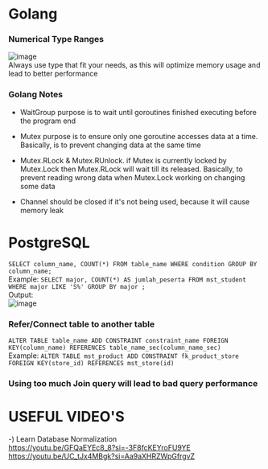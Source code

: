 # Golang
### Numerical Type Ranges
![image](https://github.com/Damarwendha/Golang/assets/143293717/5a04f7c7-4f6a-458d-86e9-126c6fd33fed)
<br/>
Always use type that fit your needs, as this will optimize memory usage and lead to better performance

### Golang Notes
- WaitGroup purpose is to wait until goroutines finished executing before the program end

- Mutex purpose is to ensure only one goroutine accesses data at a time. Basically, is to prevent changing data at the same time

- Mutex.RLock & Mutex.RUnlock. if Mutex is currently locked by Mutex.Lock then Mutex.RLock will wait till its released. Basically, to prevent reading wrong data when Mutex.Lock working on changing some data 

- Channel should be closed if it's not being used, because it will cause memory leak

# PostgreSQL
```SELECT column_name, COUNT(*) FROM table_name WHERE condition GROUP BY column_name;```
<br />
Example: ```SELECT major, COUNT(*) AS jumlah_peserta FROM mst_student WHERE major LIKE 'S%' GROUP BY major ;```
<br />
Output:
<br />
![image](https://github.com/Damarwendha/Golang/assets/143293717/ec61a1f9-80f4-4854-bc31-1f9892d7d981)

### Refer/Connect table to another table
```ALTER TABLE table_name ADD CONSTRAINT constraint_name FOREIGN KEY(column_name) REFERENCES table_name_sec(column_name_sec)```
<br />
Example: ```ALTER TABLE mst_product ADD CONSTRAINT fk_product_store FOREIGN KEY(store_id) REFERENCES mst_store(id)```

### Using too much Join query will lead to bad query performance

# USEFUL VIDEO'S
-) Learn Database Normalization
<br />
https://youtu.be/GFQaEYEc8_8?si=-3F8fcKEYroFU9YE
<br />
https://youtu.be/UC_tJx4MBgk?si=Aa9aXHRZWpGfrgvZ
